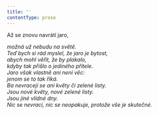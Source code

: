 ```yaml
---
title: ''
contentType: prose
---
```


Až se znovu navrátí jaro,

_možná už nebudu na světě.  
Teď bych si rád myslel, že jaro je bytost,  
abych mohl věřit, že by plakalo,  
kdyby tak přišlo o jediného přítele.  
Jaro však vlastně ani není věc:  
jenom se to tak říká.  
Ba nevracejí se ani květy či zelené listy.  
Jsou nové květy, nové zelené listy.  
Jsou jiné vlídné dny.  
Nic se nevrací, nic se neopakuje, protože vše je skutečné._
